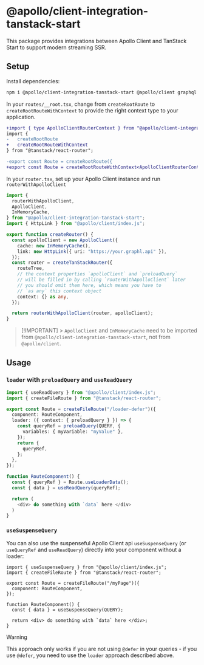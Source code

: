 # @apollo/client-integration-tanstack-start

This package provides integrations between Apollo Client and TanStack Start to support modern streaming SSR.

## Setup

Install dependencies:

```sh
npm i @apollo/client-integration-tanstack-start @apollo/client graphql
```

In your `routes/__root.tsx`, change from `createRootRoute` to `createRootRouteWithContext` to provide the right context type to your application.

```diff
+import { type ApolloClientRouterContext } from "@apollo/client-integration-tanstack-start";
import {
-   createRootRoute
+   createRootRouteWithContext
} from "@tanstack/react-router";

-export const Route = createRootRoute({
+export const Route = createRootRouteWithContext<ApolloClientRouterContext>()({
```

In your `router.tsx`, set up your Apollo Client instance and run `routerWithApolloClient`

```ts
import {
  routerWithApolloClient,
  ApolloClient,
  InMemoryCache,
} from "@apollo/client-integration-tanstack-start";
import { HttpLink } from "@apollo/client/index.js";

export function createRouter() {
  const apolloClient = new ApolloClient({
    cache: new InMemoryCache(),
    link: new HttpLink({ uri: "https://your.graphl.api" }),
  });
  const router = createTanStackRouter({
    routeTree,
    // the context properties `apolloClient` and `preloadQuery`
    // will be filled in by calling `routerWithApolloClient` later
    // you should omit them here, which means you have to
    // `as any` this context object
    context: {} as any,
  });

  return routerWithApolloClient(router, apolloClient);
}
```

> [!IMPORTANT] > `ApolloClient` and `InMemoryCache` need to be imported from `@apollo/client-integration-tanstack-start`, not from `@apollo/client`.

## Usage

### `loader` with `preloadQuery` and `useReadQuery`

```ts
import { useReadQuery } from "@apollo/client/index.js";
import { createFileRoute } from "@tanstack/react-router";

export const Route = createFileRoute("/loader-defer")({
  component: RouteComponent,
  loader: ({ context: { preloadQuery } }) => {
    const queryRef = preloadQuery(QUERY, {
      variables: { myVariable: "myValue" },
    });
    return {
      queryRef,
    };
  },
});

function RouteComponent() {
  const { queryRef } = Route.useLoaderData();
  const { data } = useReadQuery(queryRef);

  return (
    <div> do something with `data` here </div>
  )
}
```

### `useSuspenseQuery`

You can also use the suspenseful Apollo Client api `useSuspenseQuery` (or `useQueryRef` and `useReadQuery`) directly into your component without a loader:

```tsx
import { useSuspenseQuery } from "@apollo/client/index.js";
import { createFileRoute } from "@tanstack/react-router";

export const Route = createFileRoute("/myPage")({
  component: RouteComponent,
});

function RouteComponent() {
  const { data } = useSuspenseQuery(QUERY);

  return <div> do something with `data` here </div>;
}
```

> [!WARNING]
> This approach only works if you are not using `@defer` in your queries - if you use `@defer`, you need to use the `loader` approach described above.
